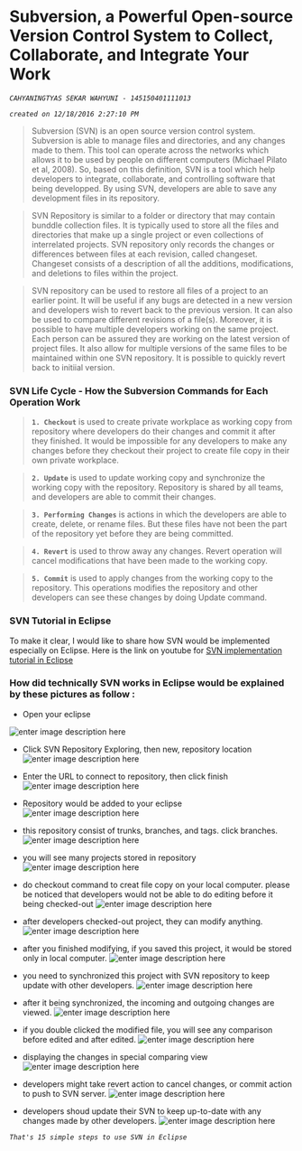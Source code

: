 # Subversion, a Powerful Open-source Version Control System to Collect, Collaborate, and Integrate Your Work

*`CAHYANINGTYAS SEKAR WAHYUNI - 145150401111013`*

*`created on 12/18/2016 2:27:10 PM `*

> Subversion (SVN) is an open source version control system. Subversion is able to manage files and directories, and any changes made to them. This tool can operate across the networks which allows it to be used by people on different computers (Michael Pilato et al, 2008). So, based on this definition, SVN is a tool which help developers to integrate, collaborate, and controlling software that being developped. By using SVN, developers are able to save any development files in its repository.

> SVN Repository is similar to a folder or directory that may contain bunddle collection files. It is typically used to store all the files and directories that make up a single project or even collections of interrelated projects. SVN repository only records the changes or differences between files at each revision, called changeset. Changeset consists of a description of all the additions, modifications, and deletions to files within the project.

> SVN repository can be used to restore all files of a project to an earlier point. It will be useful if any bugs are detected in a new version and developers wish to revert back to the previous version. It can also be used to compare different revisions of a file(s). Moreover, it is possible to have multiple developers working on the same project. Each person can be assured they are working on the latest version of project files. It also allow for multiple versions of the same files to be maintained within one SVN repository. It is possible to quickly revert back to initiial version.

### SVN Life Cycle - How the Subversion Commands for Each Operation Work

 > **`1. Checkout`** 
        is used to create private workplace as working copy from repository             where developers do their changes and commit it after they finished. It would be impossible for any developers to make any changes before they checkout their project to create file copy in their own private workplace.

 > **`2. Update`**
        is used to update working copy and synchronize the working copy with the         repository. Repository is shared by all teams, and developers are able to          commit their changes.

 > **`3. Performing Changes`**
        is actions in which the developers are able to create, delete, or rename files. But these files have not been the part of the repository yet before they are being committed.

 > **`4. Revert`**
        is used to throw away any changes. Revert operation will cancel                 modifications that have been made to the working copy.

> **`5. Commit`**
         is used to apply changes from the working copy to the repository. This operations modifies the repository and other developers can see these changes by doing Update command.

### SVN Tutorial in Eclipse
To make it clear, I would like to share how SVN would be implemented especially on Eclipse. Here is the link on youtube for [SVN implementation tutorial in Eclipse](https://www.youtube.com/watch?v=Szgs3jmo2YU&feature=youtu.be) 

### How did technically SVN works in Eclipse would be explained by these pictures as follow :

- Open your eclipse

![enter image description here](https://lh3.googleusercontent.com/-N9eHdKPkeBw/WFdIpjkunLI/AAAAAAAAAHM/B8ILU-KNKoYgjHXDEWGj4-xthFR8naIHQCLcB/s1000/TAMPILAN+ECLIPSE.PNG "TAMPILAN ECLIPSE.PNG")

- Click SVN Repository Exploring, then new, repository location
![enter image description here](https://lh3.googleusercontent.com/-hPgUsA2k1xE/WFdIw2aPaVI/AAAAAAAAAHU/hG9Tfqm2X5QaVuCoBrTiFtwS0KlRhkIyQCLcB/s1000/SVN+REPOSITORY+EXPLORING.PNG "SVN REPOSITORY EXPLORING.PNG")

- Enter the URL to connect to repository, then click finish
![enter image description here](https://lh3.googleusercontent.com/-PbrdPQT6sCs/WFdJEtAPLeI/AAAAAAAAAHk/qARCRkVuHFUsLKYE0o5tyHQvwZ90AHK4gCLcB/s1000/REPOSITORY+URL+TO+CONNECT+TO+REPOSITORY.PNG "REPOSITORY URL TO CONNECT TO REPOSITORY.PNG")

- Repository would be added to your eclipse
![enter image description here](https://lh3.googleusercontent.com/-3e2L4BoS4XQ/WFdJSf08JkI/AAAAAAAAAHs/I-2HGgWBtRUjwJxUk9TS-rzqbc3aXi7RACLcB/s1000/REPOSITORY+ADDED.PNG "REPOSITORY ADDED.PNG")

- this repository consist of trunks, branches, and tags. click branches.
![enter image description here](https://lh3.googleusercontent.com/-1INs77ZbF2I/WFdJeXnRQmI/AAAAAAAAAH0/DXTpOWRw8G8DzdWYLH-jf_sQ87X_zmm6QCLcB/s1000/TRUNKS%252C+BRANCHES%252C+TAGS.PNG "TRUNKS, BRANCHES, TAGS.PNG")

- you will see many projects stored in repository
![enter image description here](https://lh3.googleusercontent.com/-Zk8tyPPK7yc/WFdJjyR2t2I/AAAAAAAAAIA/oISRWE1LlyQDFBrV6ImObT41aP9pMBRuQCLcB/s1000/PROJECTS+STORED+IN+REPOSITORY.PNG "PROJECTS STORED IN REPOSITORY.PNG")

- do checkout command to creat file copy on your local computer. please be noticed that developers would not be able to do editing before it being checked-out
![enter image description here](https://lh3.googleusercontent.com/-A21OS6BK090/WFdJon1eCII/AAAAAAAAAII/QYBqehfvKhcjGb02TuYc8yh7PeHY5kkGwCLcB/s1000/CHECK+OUT+PROCESS.PNG "CHECK OUT PROCESS.PNG")

- after developers checked-out project, they can modify anything.
![enter image description here](https://lh3.googleusercontent.com/-pAOaneUv7dk/WFdJvjcExgI/AAAAAAAAAIQ/98j_eoC37sU70b20FuOfWagtkRQqL5EUgCLcB/s1000/MODIFYING+FILE+IN+TAB+JAVA.PNG "MODIFYING FILE IN TAB JAVA.PNG")

- after you finished modifying, if you saved this project, it would be stored only in local computer.
![enter image description here](https://lh3.googleusercontent.com/-YonmWuL5jIs/WFdJ0zyBHTI/AAAAAAAAAIY/200Wupt4NkgE__t9vbDwzidZHDJZV8G4QCLcB/s1000/SAVED+THAT+ONLY+AVAILABLE+IN+LOCAL+COMPUTER+ONLY+UNCOMMITTED.PNG "SAVED THAT ONLY AVAILABLE IN LOCAL COMPUTER ONLY UNCOMMITTED.PNG")

- you need to synchronized this project with SVN repository to keep update with other developers.
![enter image description here](https://lh3.googleusercontent.com/-SP76nsRyNnM/WFdJ57nRprI/AAAAAAAAAIg/cH3dz0PBzEszBiDoBPTHKZzSvCh2DnPEwCLcB/s1000/SYNCHRONIZE+WITH+SVN+REPOSITORY.PNG "SYNCHRONIZE WITH SVN REPOSITORY.PNG")

- after it being synchronized, the incoming and outgoing changes are viewed.
![enter image description here](https://lh3.googleusercontent.com/-eruXFp8ERvA/WFdJ-oIxM7I/AAAAAAAAAIo/jfTwVduBFEQwgfbpk2A8DB7Sqv7LCvV8ACLcB/s1000/AFTER+BEING+SYNCHRONIZED%252C+THE+INCOMING+AND+OUTGOING+CHANGES+ARE+VIEWED.PNG "AFTER BEING SYNCHRONIZED, THE INCOMING AND OUTGOING CHANGES ARE VIEWED.PNG")

- if you double clicked the modified file, you will see any comparison before edited and after edited.
![enter image description here](https://lh3.googleusercontent.com/-dAil7q1qtvU/WFdKZxXM8KI/AAAAAAAAAJE/Lhp21NArtf0Hb_SOAi3VXiTgLhw_oKzpQCLcB/s1000/DOUBLE+CLICK+THE+MODIFIED+FILE.PNG "DOUBLE CLICK THE MODIFIED FILE.PNG")

- displaying the changes in special comparing view
![enter image description here](https://lh3.googleusercontent.com/-eCvYoRDZqJI/WFdKkgUdcEI/AAAAAAAAAJQ/8HoqSiQeCmovNzV3DNhl7d-lliQxxHQsgCLcB/s1000/DISPLAY+THE+CHANGES+IN+SPECIAL+COMPARE+VIEW.PNG "DISPLAY THE CHANGES IN SPECIAL COMPARE VIEW.PNG")

- developers might take revert action to cancel changes, or commit action to push to SVN server.
![enter image description here](https://lh3.googleusercontent.com/-8HnoWiF88Y4/WFdKpeRdiTI/AAAAAAAAAJY/aPv4GFHra74IoBecSNYsu-5hFlY5t1s8ACLcB/s1000/ACTION+TAKEN+AFTER+DOUBLE+CLICK.+REVERT+OR+COMMIT+TO+PUSH+TO+SVN+SERVER.PNG "ACTION TAKEN AFTER DOUBLE CLICK. REVERT OR COMMIT TO PUSH TO SVN SERVER.PNG")

- developers shoud update their SVN to keep up-to-date with any changes made by other developers.
![enter image description here](https://lh3.googleusercontent.com/--aKGxsscN8M/WFdKt0-eoBI/AAAAAAAAAJs/tEoSol1tLqAuE0V2qoFx-IGDT9b8UTnvwCLcB/s1000/UPDATE.PNG "UPDATE.PNG")


*`That's 15 simple steps to use SVN in Eclipse`*
